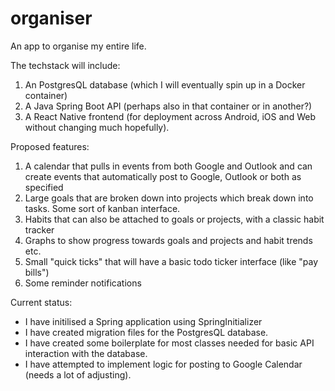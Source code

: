 # organiser
An app to organise my entire life.

The techstack will include:
1. An PostgresQL database (which I will eventually spin up in a Docker container)
2. A Java Spring Boot API (perhaps also in that container or in another?)
3. A React Native frontend (for deployment across Android, iOS and Web without changing much hopefully).

Proposed features:
1. A calendar that pulls in events from both Google and Outlook and can create events that automatically post to Google, Outlook or both as specified
2. Large goals that are broken down into projects which break down into tasks. Some sort of kanban interface.
3. Habits that can also be attached to goals or projects, with a classic habit tracker
4. Graphs to show progress towards goals and projects and habit trends etc.
5. Small "quick ticks" that will have a basic todo ticker interface (like "pay bills")
6. Some reminder notifications

Current status:
- I have initilised a Spring application using SpringInitializer
- I have created migration files for the PostgresQL database.
- I have created some boilerplate for most classes needed for basic API interaction with the database.
- I have attempted to implement logic for posting to Google Calendar (needs a lot of adjusting).
